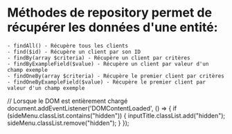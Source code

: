 # Méthodes de repository permet de récupérer les données d'une entité:
    - findAll() - Récupère tous les clients
    - find($id) - Récupère un client par son ID
    - findBy(array $criteria) - Récupère un client par critères
    - findByExampleField($value) - Récupère un client par valeur d'un champ exemple
    - findOneBy(array $criteria) - Récupère le premier client par critères
    - findOneByExampleField($value) - Récupère le premier client par valeur d'un champ exemple


// Lorsque le DOM est entièrement chargé
    document.addEventListener('DOMContentLoaded', () => {
        if (sideMenu.classList.contains("hidden")) {
            inputTitle.classList.add("hidden");
            sideMenu.classList.remove("hidden");
        }
    });